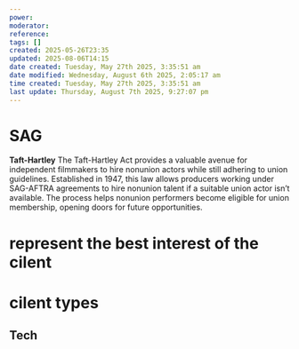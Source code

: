 ```yaml
---
power: 
moderator: 
reference: 
tags: []
created: 2025-05-26T23:35
updated: 2025-08-06T14:15
date created: Tuesday, May 27th 2025, 3:35:51 am
date modified: Wednesday, August 6th 2025, 2:05:17 am
time created: Tuesday, May 27th 2025, 3:35:51 am
last update: Thursday, August 7th 2025, 9:27:07 pm
---
```


# SAG
**Taft-Hartley**
The Taft-Hartley Act provides a valuable avenue for independent filmmakers to hire nonunion actors while still adhering to union guidelines. Established in 1947, this law allows producers working under SAG-AFTRA agreements to hire nonunion talent if a suitable union actor isn’t available. The process helps nonunion performers become eligible for union membership, opening doors for future opportunities.
# represent the best interest of the cilent
# cilent types
## Tech
##